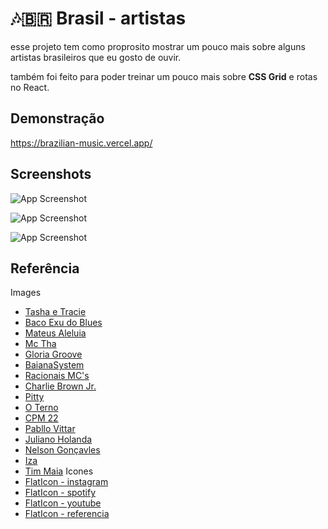 
# 🎶🇧🇷 Brasil - artistas

esse projeto tem como proprosito mostrar um pouco mais sobre alguns artistas brasileiros que eu gosto de ouvir.

também foi feito para poder treinar um pouco mais sobre **CSS Grid** e rotas no React.




## Demonstração

https://brazilian-music.vercel.app/
## Screenshots

![App Screenshot](https://raw.githubusercontent.com/NataliaFrancisca/teste/main/brazilian-music.png?token=GHSAT0AAAAAABNQKXNADU6MKL3X7BQAOABKYRIXBWQ)

![App Screenshot](https://raw.githubusercontent.com/NataliaFrancisca/teste/main/brazilian-music-artist.png?token=GHSAT0AAAAAABNQKXNAFGUA5J44TUQPEO3IYRIXDRQ)

![App Screenshot](https://raw.githubusercontent.com/NataliaFrancisca/teste/main/brazilian-music-artist-responsive.png?token=GHSAT0AAAAAABNQKXNBTS5V4PKGXUPFD3W2YRIXIFQ)


## Referência

 Images
 - [Tasha e Tracie](https://uploads.metropoles.com/wp-content/uploads/2021/09/28101403/rsz_dsc_6070.jpg)
 - [Baco Exu do Blues](https://i.scdn.co/image/ab67616d0000b2739ba77e3ca38205c4dbfc5e8b)
 - [Mateus Aleluia](https://i.scdn.co/image/ab6761610000e5eb70888163225639d57b8e795f)
 - [Mc Tha](https://i.scdn.co/image/ab67616d0000b2730c28ecd778baec8e4f293314)
 - [Gloria Groove](https://i.scdn.co/image/ab67616d0000b2731eb78f9f52e7ae1cf3282b42)
 - [BaianaSystem](https://i.scdn.co/image/ab6761610000e5ebbcac174b56220e53c9baad56)
 - [Racionais MC's](https://i.scdn.co/image/ab6761610000e5eb43a0d1ae0af71095fcb26726)
 - [Charlie Brown Jr.](https://lite-images-i.scdn.co/image/ab67616d0000b27360619292aee0b76c06e30a86)
 - [Pitty](https://i.scdn.co/image/ab6761610000e5ebcbb3bf7e1a99ee298b92d90c)
 - [O Terno](https://i.scdn.co/image/ab6761610000e5eb38fb1dfbcae1006ba225b4c3)
 - [CPM 22](https://i.scdn.co/image/ab6761610000e5ebf9a2f6d4c28847811ff1ca12)
 - [Pabllo Vittar](https://i.scdn.co/image/ab67616d0000b2734be82ed9d62777104d2b0e1c)
 - [Juliano Holanda](https://i.scdn.co/image/ab6761610000e5eb309b0c016f23e13d8a175050)
 - [Nelson Gonçavles](https://i.scdn.co/image/ab67616d0000b2737ee095666b7eed5235ae8faa)
 - [Iza](https://i.scdn.co/image/ab6761610000e5eb796a8c0d4e0b69216a1be578)
 - [Tim Maia](https://lite-images-i.scdn.co/image/ab67616d0000b27360e99c09e312cf4181a2c8b8)
Icones
- [FlatIcon - instagram](https://www.flaticon.com/br/icones-gratis/instagram)
- [FlatIcon - spotify](https://www.flaticon.com/br/icones-gratis/spotify)
- [FlatIcon - youtube](https://www.flaticon.com/br/icones-gratis/youtube)
- [FlatIcon - referencia](https://www.flaticon.com/br/icones-gratis/ligacao)
